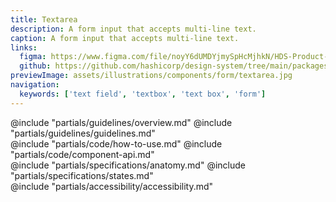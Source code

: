 ```yaml
---
title: Textarea
description: A form input that accepts multi-line text.
caption: A form input that accepts multi-line text.
links:
  figma: https://www.figma.com/file/noyY6dUMDYjmySpHcMjhkN/HDS-Product---Components?node-id=13343%3A31585&t=pDgL7LJUJXZUN7Xq-1
  github: https://github.com/hashicorp/design-system/tree/main/packages/components/addon/components/hds/form/textarea
previewImage: assets/illustrations/components/form/textarea.jpg
navigation:
  keywords: ['text field', 'textbox', 'text box', 'form']
---
```


<section data-tab="Guidelines">
  @include "partials/guidelines/overview.md"
  @include "partials/guidelines/guidelines.md"
</section>

<section data-tab="Code">
  @include "partials/code/how-to-use.md"
  @include "partials/code/component-api.md"
  <!-- @include "partials/code/showcase.md" -->
</section>

<section data-tab="Specifications">
  @include "partials/specifications/anatomy.md"
  @include "partials/specifications/states.md"
</section>

<section data-tab="Accessibility">
  @include "partials/accessibility/accessibility.md"
</section>
